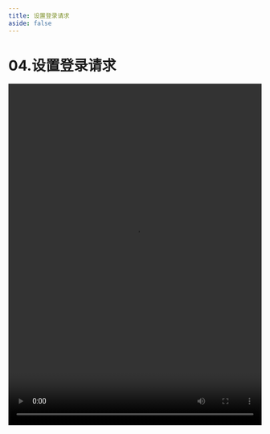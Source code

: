 ```yaml
---
title: 设置登录请求
aside: false
---
```


# 04.设置登录请求

<video autoplay src="http://qn.chinavanes.com/nodejs/module-14/04.设置登录请求.mp4" controls controlsList="nodownload" width="100%" height="680"/>

